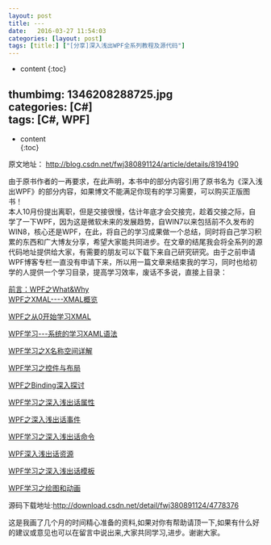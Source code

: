 ```yaml
---
layout: post
title: ---
date:   2016-03-27 11:54:03
categories: [layout: post]
tags: [title:] ["[分享]深入浅出WPF全系列教程及源代码"]
---
```


* content
{:toc}

thumbimg: 1346208288725.jpg   
categories: [C#]   
tags: [C#, WPF]   
---   

* content   
{:toc}   

原文地址： http://blog.csdn.net/fwj380891124/article/details/8194190   


由于原书作者的一再要求，在此声明，本书中的部分内容引用了原书名为《深入浅出WPF》的部分内容，如果博文不能满足你现有的学习需要，可以购买正版图书！   
本人10月份提出离职，但是交接很慢，估计年底才会交接完，趁着交接之际，自学了一下WPF，因为这是微软未来的发展趋势，自WIN7以来包括前不久发布的WIN8，核心还是WPF，在此，将自己的学习成果做一个总结，同时将自己学习积累的东西和广大博友分享，希望大家能共同进步。在文章的结尾我会将全系列的源代码地址提供给大家，有需要的朋友可以下载下来自己研究研究。由于之前申请WPF博客专栏一直没有申请下来，所以用一篇文章来结束我的学习，同时也给初学的人提供一个学习目录，提高学习效率，废话不多说，直接上目录：     

<a target="_blank" href="http://blog.csdn.net/fwj380891124/article/details/8083854">前言：WPF之What&amp;Why</a>   
<a target="_blank" href="http://blog.csdn.net/fwj380891124/article/details/8085458">WPF之XMAL----XMAL概览</a>   

<a target="_blank" href="http://blog.csdn.net/fwj380891124/article/details/8088233">WPF之从0开始学习XMAL</a>   

<a target="_blank" href="http://blog.csdn.net/fwj380891124/article/details/8093001">WPF学习---系统的学习XAML语法</a>   

<a target="_blank" href="http://blog.csdn.net/fwj380891124/article/details/8098742">WPF学习之X名称空间详解</a>   

<a target="_blank" href="http://blog.csdn.net/fwj380891124/article/details/8102884">WPF学习之控件与布局</a>   

<a target="_blank" href="http://blog.csdn.net/fwj380891124/article/details/8107646">WPF之Binding深入探讨</a>   

<a target="_blank" href="http://blog.csdn.net/fwj380891124/article/details/8131080">WPF学习之深入浅出话属性</a>   

<a target="_blank" href="http://blog.csdn.net/fwj380891124/article/details/8139260">WPF之深入浅出话事件</a>   

<a target="_blank" href="http://blog.csdn.net/fwj380891124/article/details/8148852">WPF学习之深入浅出话命令</a>   

<a target="_blank" href="http://blog.csdn.net/fwj380891124/article/details/8153229">WPF深入浅出话资源</a>   

<a target="_blank" href="http://blog.csdn.net/fwj380891124/article/details/8161024">WPF学习之深入浅出话模板</a>   

<a target="_blank" href="http://blog.csdn.net/fwj380891124/article/details/8177125">WPF学习之绘图和动画</a>   



源码下载地址:<a target="_blank" href="http://download.csdn.net/detail/fwj380891124/4778376">http://download.csdn.net/detail/fwj380891124/4778376</a>   


这是我画了几个月的时间精心准备的资料,如果对你有帮助请顶一下,如果有什么好的建议或意见也可以在留言中说出来,大家共同学习,进步。谢谢大家。   





